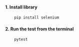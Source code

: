 #### 1. Install library
```bash
    pip install selenium
```

#### 2. Run the test from the terminal
```bash
    pytest
```
